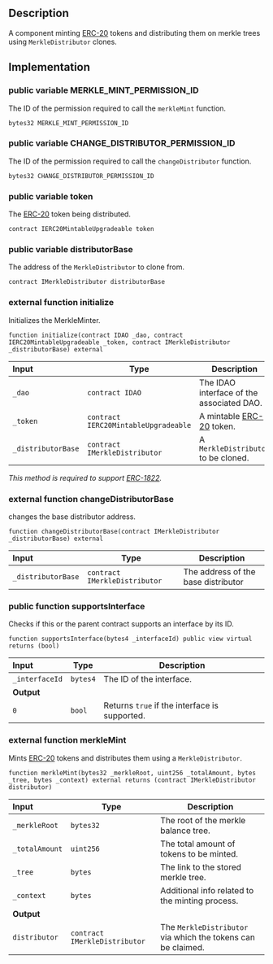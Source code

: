 ## Description

A component minting [ERC-20](https://eips.ethereum.org/EIPS/eip-20) tokens and distributing them on merkle trees using `MerkleDistributor` clones.

## Implementation

### public variable MERKLE_MINT_PERMISSION_ID

The ID of the permission required to call the `merkleMint` function.

```solidity
bytes32 MERKLE_MINT_PERMISSION_ID
```

### public variable CHANGE_DISTRIBUTOR_PERMISSION_ID

The ID of the permission required to call the `changeDistributor` function.

```solidity
bytes32 CHANGE_DISTRIBUTOR_PERMISSION_ID
```

### public variable token

The [ERC-20](https://eips.ethereum.org/EIPS/eip-20) token being distributed.

```solidity
contract IERC20MintableUpgradeable token
```

### public variable distributorBase

The address of the `MerkleDistributor` to clone from.

```solidity
contract IMerkleDistributor distributorBase
```

### external function initialize

Initializes the MerkleMinter.

```solidity
function initialize(contract IDAO _dao, contract IERC20MintableUpgradeable _token, contract IMerkleDistributor _distributorBase) external
```

| Input              | Type                                 | Description                                                       |
| :----------------- | ------------------------------------ | ----------------------------------------------------------------- |
| `_dao`             | `contract IDAO`                      | The IDAO interface of the associated DAO.                         |
| `_token`           | `contract IERC20MintableUpgradeable` | A mintable [ERC-20](https://eips.ethereum.org/EIPS/eip-20) token. |
| `_distributorBase` | `contract IMerkleDistributor`        | A `MerkleDistributor` to be cloned.                               |

_This method is required to support [ERC-1822](https://eips.ethereum.org/EIPS/eip-1822)._

### external function changeDistributorBase

changes the base distributor address.

```solidity
function changeDistributorBase(contract IMerkleDistributor _distributorBase) external
```

| Input              | Type                          | Description                         |
| :----------------- | ----------------------------- | ----------------------------------- |
| `_distributorBase` | `contract IMerkleDistributor` | The address of the base distributor |

### public function supportsInterface

Checks if this or the parent contract supports an interface by its ID.

```solidity
function supportsInterface(bytes4 _interfaceId) public view virtual returns (bool)
```

| Input          | Type     | Description                                   |
| :------------- | -------- | --------------------------------------------- |
| `_interfaceId` | `bytes4` | The ID of the interface.                      |
| **Output**     |          |
| `0`            | `bool`   | Returns `true` if the interface is supported. |

### external function merkleMint

Mints [ERC-20](https://eips.ethereum.org/EIPS/eip-20) tokens and distributes them using a `MerkleDistributor`.

```solidity
function merkleMint(bytes32 _merkleRoot, uint256 _totalAmount, bytes _tree, bytes _context) external returns (contract IMerkleDistributor distributor)
```

| Input          | Type                          | Description                                                  |
| :------------- | ----------------------------- | ------------------------------------------------------------ |
| `_merkleRoot`  | `bytes32`                     | The root of the merkle balance tree.                         |
| `_totalAmount` | `uint256`                     | The total amount of tokens to be minted.                     |
| `_tree`        | `bytes`                       | The link to the stored merkle tree.                          |
| `_context`     | `bytes`                       | Additional info related to the minting process.              |
| **Output**     |                               |
| `distributor`  | `contract IMerkleDistributor` | The `MerkleDistributor` via which the tokens can be claimed. |

<!--CONTRACT_END-->
